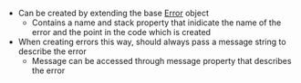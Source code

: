 - Can be created by extending the base [Error](Error.md) object
  - Contains a name and stack property that inidicate the name of the error and the point in the code which is created
- When creating errors this way, should always pass a message string to describe the error
  - Message can be accessed through message property that describes the error
